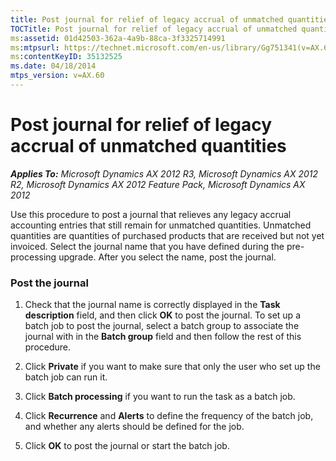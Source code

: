 ```yaml
---
title: Post journal for relief of legacy accrual of unmatched quantities
TOCTitle: Post journal for relief of legacy accrual of unmatched quantities
ms:assetid: 01d42503-362a-4a9b-88ca-3f3325714991
ms:mtpsurl: https://technet.microsoft.com/en-us/library/Gg751341(v=AX.60)
ms:contentKeyID: 35132525
ms.date: 04/18/2014
mtps_version: v=AX.60
---
```


# Post journal for relief of legacy accrual of unmatched quantities 


_**Applies To:** Microsoft Dynamics AX 2012 R3, Microsoft Dynamics AX 2012 R2, Microsoft Dynamics AX 2012 Feature Pack, Microsoft Dynamics AX 2012_

Use this procedure to post a journal that relieves any legacy accrual accounting entries that still remain for unmatched quantities. Unmatched quantities are quantities of purchased products that are received but not yet invoiced. Select the journal name that you have defined during the pre-processing upgrade. After you select the name, post the journal.

### Post the journal

1.  Check that the journal name is correctly displayed in the **Task description** field, and then click **OK** to post the journal. To set up a batch job to post the journal, select a batch group to associate the journal with in the **Batch group** field and then follow the rest of this procedure.

2.  Click **Private** if you want to make sure that only the user who set up the batch job can run it.

3.  Click **Batch processing** if you want to run the task as a batch job.

4.  Click **Recurrence** and **Alerts** to define the frequency of the batch job, and whether any alerts should be defined for the job.

5.  Click **OK** to post the journal or start the batch job.

  


